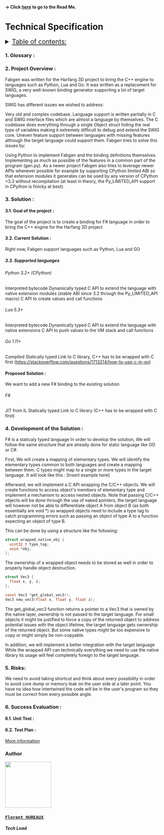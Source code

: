 #### -> Click [here](https://github.com/algosup/2022-2023-project-3-harfang3d-binding-Project-2-group/blob/main/readme.md) to go to the Read Me.

# Technical Specification

<details> 
<summary style="text-decoration: underline; font-size:150%">Table of contents:</summary>


- [1. Glossary](#1-glossary)
- [2. Project Overview](#2-project-overview)
- [3. Solution](#3-solution)
  - [3.1. Goal of the project](#31-goal-of-the-project)
  - [3.2. Current Solution](#32-current-solution)
  - [3.3. Proposed Solution](#33-proposed-solution)
- [4. Development of the Solution](#4-Development-of-the-Solution])
- [5. Risks](#5-risks)
- [6. Success Evaluation](#6-success-evaluation)
  - [6.1. Unit Test](#61-unit-test)
  - [6.2. Test Plan](#61-test-plan)
  

</details>

### 1. Glossary :

### 2. Project Overview :

Fabgen was written for the Harfang 3D project to bring the C++ engine to languages such as Python, Lua and Go. It was written as a replacement for SWIG, a very well-known binding generator supporting a lot of target languages.

SWIG has different issues we wished to address:

Very old and complex codebase. Language support is written partially in C and SWIG interface files which are almost a language by themselves. The C codebase does everything through a single Object struct hiding the real type of variables making it extremely difficult to debug and extend the SWIG core.
Uneven feature support between languages with missing features although the target language could support them.
Fabgen tries to solve this issues by:

Using Python to implement Fabgen and the binding definitions themselves.
Implementing as much as possible of the features in a common part of the program (gen.py).
As a newer project Fabgen also tries to leverage newer APIs whenever possible for example by supporting CPython limited ABI so that extension modules it generates can be used by any version of CPython >3.2 without recompilation (at least in theory, the Py_LIMITED_API support in CPython is finicky at best).

### 3. Solution :

#### 3.1. Goal of the project :

The goal of the project is to create a binding for F# language in order to bring the C++ engine for the Harfang 3D project 

#### 3.2. Current Solution :

Right now, Fabgen support languages such as Python, Lua and GO
##### 3.3. Supported languages
###### Python 3.2+ (CPython)
Interpreted bytecode
Dynamically typed
C API to extend the language with native extension modules (stable ABI since 3.2 through the Py_LIMITED_API macro)
C API to create values and call functions
###### Lua 5.3+
Interpreted bytecode
Dynamically typed
C API to extend the language with native extensions
C API to push values to the VM stack and call functions
###### Go 1.11+
Compiled
Statically typed
Link to C library, C++ has to be wrapped with C first (https://stackoverflow.com/questions/1713214/how-to-use-c-in-go)

#### Proposed Solution :

We want to add a new F# binding to the existing solution
###### F#
JIT from IL
Statically typed
Link to C library (C++ has to be wrapped with C first)


### 4. Development of the Solution :

F# is a staticaly typed language 
In order to develop the solution, We will follow the same structure that are already done for static language like GO or C#.

First, We will create a mapping of elementary types. We will identify the elementary types common to both languages and create a mapping between them. C types might map to a single or more types in the target language.
It will look like this :
[Insert example here]

Afterward, we will implement a C API wrapping the C/C++ objects. We will create functions to access object's members of elementary type and implement a mechanism to access nested objects.
Note that passing C/C++ objects will be done through the use of naked pointers, the target language will however not be able to differentiate object A from object B (as both essentially are void *) so wrapped objects need to include a type tag to catch programming errors such as passing an object of type A to a function expecting an object of type B.

This can be done by using a structure like the following:

```C
struct wrapped_native_obj {
  uint32_t type_tag;
  void *obj;
};
```
The ownership of a wrapped object needs to be stored as well in order to properly handle object destruction.
```C
struct Vec3 {
  float x, y, z;
};

const Vec3 *get_global_vec3();
Vec3 new_vec3(float x, float y, float z);
```
The get_global_vec3 function returns a pointer to a Vec3 that is owned by the native layer, ownership is not passed to the target language. For small objects it might be justified to force a copy of the returned object to address potential issues with the object lifetime, the target language gets ownership of the returned object. But some native types might be too expensive to copy or might simply be non-copyable.

In addition, we will implement a better integration with the target language
While the wrapped API can technically everything we need to use the native library its usage will feel completely foreign to the target language.

### 5. Risks:

We need to avoid taking shortcut and think about every possibility in order to avoid core dump or memory leak on the user side at a later point. 
You have no idea how intertwined the code will be in the user's program so they must be correct from every possible angle.

### 6. Success Evaluation :

#### 6.1. Unit Test :

#### 6.2. Test Plan :

[More information](https://github.com/algosup/2022-2023-project-3-harfang3d-binding-Project-2-group/blob/documents/Documents/Tests/test-plan.md) 

### Author

<img src="https://avatars.githubusercontent.com/u/71769655?v=4" width="150">

### [**`Florent HUREAUX`**](https://github.com/florenthureaux)
##### *Tech Lead*
